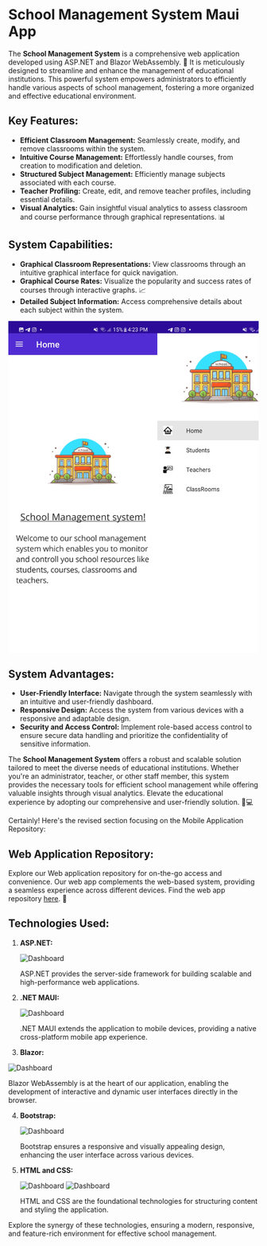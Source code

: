 # School Management System Maui App

The **School Management System** is a comprehensive web application developed using ASP.NET and Blazor WebAssembly. 🚀 It is meticulously designed to streamline and enhance the management of educational institutions. This powerful system empowers administrators to efficiently handle various aspects of school management, fostering a more organized and effective educational environment.

## Key Features:

- **Efficient Classroom Management:** Seamlessly create, modify, and remove classrooms within the system.
- **Intuitive Course Management:** Effortlessly handle courses, from creation to modification and deletion.
- **Structured Subject Management:** Efficiently manage subjects associated with each course.
- **Teacher Profiling:** Create, edit, and remove teacher profiles, including essential details.
- **Visual Analytics:** Gain insightful visual analytics to assess classroom and course performance through graphical representations. 📊

## System Capabilities:

- **Graphical Classroom Representations:** View classrooms through an intuitive graphical interface for quick navigation.
- **Graphical Course Rates:** Visualize the popularity and success rates of courses through interactive graphs. 📈
- **Detailed Subject Information:** Access comprehensive details about each subject within the system.

<div style="display: flex; overflow-x: auto; white-space: nowrap;">
  <img src="StudentAffairMaui/Resources/Images/screenshots/Screenshot_20231013_162358.jpg" alt="Dashboard" width="300">
  <img src="StudentAffairMaui/Resources/Images/screenshots/Screenshot_20231013_161707.jpg" alt="Dashboard" width="300">
  <img src="StudentAffairMaui/Resources/Images/screenshots/Screenshot_20231013_161738.jpg" alt="Dashboard" width="300">
  <img src="StudentAffairMaui/Resources/Images/screenshots/Screenshot_20231013_161805.jpg" alt="Dashboard" width="300">
  <img src="StudentAffairMaui/Resources/Images/screenshots/Screenshot_20231013_161833.jpg" alt="Dashboard" width="300">
</div>

## System Advantages:

- **User-Friendly Interface:** Navigate through the system seamlessly with an intuitive and user-friendly dashboard.
- **Responsive Design:** Access the system from various devices with a responsive and adaptable design.
- **Security and Access Control:** Implement role-based access control to ensure secure data handling and prioritize the confidentiality of sensitive information.

The **School Management System** offers a robust and scalable solution tailored to meet the diverse needs of educational institutions. Whether you're an administrator, teacher, or other staff member, this system provides the necessary tools for efficient school management while offering valuable insights through visual analytics. Elevate the educational experience by adopting our comprehensive and user-friendly solution. 🏫💻

Certainly! Here's the revised section focusing on the Mobile Application Repository:

## Web Application Repository:

Explore our Web application repository for on-the-go access and convenience. Our web app complements the web-based system, providing a seamless experience across different devices. Find the web app repository [here](https://github.com/AhmedYounis20/SchoolManagmentSystem). 📱

## Technologies Used:

1. **ASP.NET:**
     
     <img src="https://cdn.worldvectorlogo.com/logos/dot-net-core-7.svg" alt="Dashboard" width="100">

   ASP.NET provides the server-side framework for building scalable and high-performance web applications.

2. **.NET MAUI:**
   
    <img src="https://learn.microsoft.com/en-us/training/achievements/build-mobile-and-desktop-apps-with-net-maui-trophy.svg" alt="Dashboard" width="100">
  
   .NET MAUI extends the application to mobile devices, providing a native cross-platform mobile app experience.

3. **Blazor:**
  <img src="https://cdn.worldvectorlogo.com/logos/blazor.svg" alt="Dashboard" width="100">

   Blazor WebAssembly is at the heart of our application, enabling the development of interactive and dynamic user interfaces directly in the browser.

4. **Bootstrap:**

   <img src="https://getbootstrap.com/docs/5.1/assets/img/bootstrap-icons.png" alt="Dashboard" width="100">

   Bootstrap ensures a responsive and visually appealing design, enhancing the user interface across various devices.

5. **HTML and CSS:**

     <img src="https://cdn.worldvectorlogo.com/logos/html-1.svg" alt="Dashboard" width="100">
     <img src="https://cdn.worldvectorlogo.com/logos/css-3.svg" alt="Dashboard" width="100">

   HTML and CSS are the foundational technologies for structuring content and styling the application.


Explore the synergy of these technologies, ensuring a modern, responsive, and feature-rich environment for effective school management.
